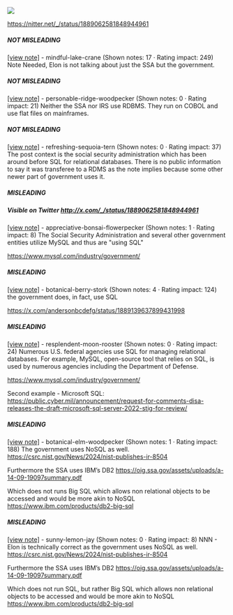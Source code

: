 ![](https://i.imgur.com/XeJ8Djp.png)

https://nitter.net/_/status/1889062581848944961
##### NOT MISLEADING

[[view note]](https://x.com/i/birdwatch/n/1889373637507162587) - mindful-lake-crane (Shown notes: 17 · Rating impact: 249)
Note Needed, Elon is not talking about just the SSA but the government.

##### NOT MISLEADING

[[view note]](https://x.com/i/birdwatch/n/1889180127294095608) - personable-ridge-woodpecker (Shown notes: 0 · Rating impact: 21)
Neither the SSA nor IRS use RDBMS. They run on COBOL and use flat files on mainframes. 

##### NOT MISLEADING

[[view note]](https://x.com/i/birdwatch/n/1889142108906271051) - refreshing-sequoia-tern (Shown notes: 0 · Rating impact: 37)
The post context is the social security administration which has been around before SQL for relational databases. There is no public information to say it was transferee to a RDMS as the note implies because some other newer part of government uses it.

##### MISLEADING
##### Visible on Twitter http://x.com/_/status/1889062581848944961
[[view note]](https://x.com/i/birdwatch/n/1889416805136875770) - appreciative-bonsai-flowerpecker (Shown notes: 1 · Rating impact: 8)
The Social Security Administration and several other government entities utilize MySQL and thus are "using SQL"

https://www.mysql.com/industry/government/

##### MISLEADING

[[view note]](https://x.com/i/birdwatch/n/1889485116160037326) - botanical-berry-stork (Shown notes: 4 · Rating impact: 124)
the government does, in fact, use SQL

https://x.com/andersonbcdefg/status/1889139637899431998

##### MISLEADING

[[view note]](https://x.com/i/birdwatch/n/1889132425130779128) - resplendent-moon-rooster (Shown notes: 0 · Rating impact: 24)
Numerous U.S. federal agencies use SQL for managing relational databases. For example, MySQL, open-source tool that relies on SQL, is used by numerous agencies including the Department of Defense.

https://www.mysql.com/industry/government/

Second example - Microsoft SQL: https://public.cyber.mil/announcement/request-for-comments-disa-releases-the-draft-microsoft-sql-server-2022-stig-for-review/


##### MISLEADING

[[view note]](https://x.com/i/birdwatch/n/1889152613410918401) - botanical-elm-woodpecker (Shown notes: 1 · Rating impact: 188)
The government uses NoSQL as well.
https://csrc.nist.gov/News/2024/nist-publishes-ir-8504

Furthermore the SSA uses IBM’s DB2
https://oig.ssa.gov/assets/uploads/a-14-09-19097summary.pdf

Which does not runs Big SQL which allows non relational objects to be accessed and would be more akin to NoSQL
https://www.ibm.com/products/db2-big-sql

##### MISLEADING

[[view note]](https://x.com/i/birdwatch/n/1889145348880294267) - sunny-lemon-jay (Shown notes: 0 · Rating impact: 8)
NNN - Elon is technically correct as the government uses NoSQL as well.
https://csrc.nist.gov/News/2024/nist-publishes-ir-8504

Furthermore the SSA uses IBM’s DB2
https://oig.ssa.gov/assets/uploads/a-14-09-19097summary.pdf

Which does not run SQL, but rather Big SQL which allows non relational objects to be accessed and would be more akin to NoSQL
https://www.ibm.com/products/db2-big-sql
